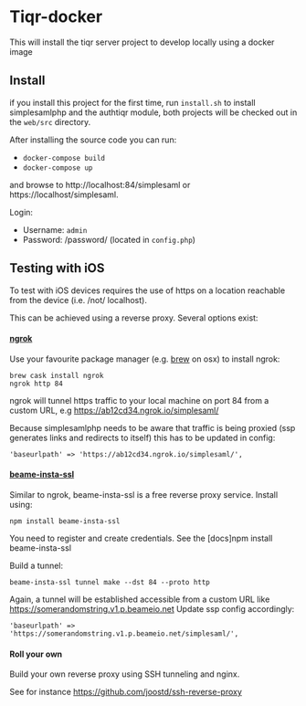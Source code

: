 # Tiqr-docker

This will install the tiqr server project to develop locally using a docker image

## Install

if you install this project for the first time, run `install.sh` to install simplesamlphp and the authtiqr module, both projects will be checked out in the `web/src` directory.

After installing the source code you can run:
- `docker-compose build`
- `docker-compose up`

and browse to http://localhost:84/simplesaml or https://localhost/simplesaml.

Login:

- Username: `admin`
- Password: /password/ (located in `config.php`)

## Testing with iOS

To test with iOS devices requires the use of https on a location reachable from the device (i.e. /not/ localhost).

This can be achieved using a reverse proxy. Several options exist:

#### [ngrok](https://ngrok.com/)

Use your favourite package manager (e.g. [brew](brew.sh) on osx) to install ngrok:

    brew cask install ngrok
    ngrok http 84

ngrok will tunnel https traffic to your local machine on port 84 from a custom URL, e.g https://ab12cd34.ngrok.io/simplesaml/

Because simplesamlphp needs to be aware that traffic is being proxied (ssp generates links and redirects to itself) this has to be updated in config:

    'baseurlpath' => 'https://ab12cd34.ngrok.io/simplesaml/',


#### [beame-insta-ssl](https://www.beame.io/insta-ssl)

Similar to ngrok, beame-insta-ssl is a free reverse proxy service. Install using:

    npm install beame-insta-ssl

You need to register and create credentials. See the [docs]npm install beame-insta-ssl

Build a tunnel:

    beame-insta-ssl tunnel make --dst 84 --proto http

Again, a tunnel will be established accessible from a custom URL like https://somerandomstring.v1.p.beameio.net
Update ssp config accordingly:

    'baseurlpath' => 'https://somerandomstring.v1.p.beameio.net/simplesaml/',

#### Roll your own

Build your own reverse proxy using SSH tunneling and nginx.

See for instance https://github.com/joostd/ssh-reverse-proxy

